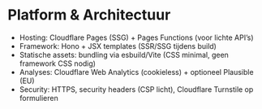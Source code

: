 # Platform & Architectuur

- Hosting: Cloudflare Pages (SSG) + Pages Functions (voor lichte API’s)
- Framework: Hono + JSX templates (SSR/SSG tijdens build)
- Statische assets: bundling via esbuild/Vite (CSS minimal, geen framework CSS nodig)
- Analyses: Cloudflare Web Analytics (cookieless) + optioneel Plausible (EU)
- Security: HTTPS, security headers (CSP licht), Cloudflare Turnstile op formulieren
